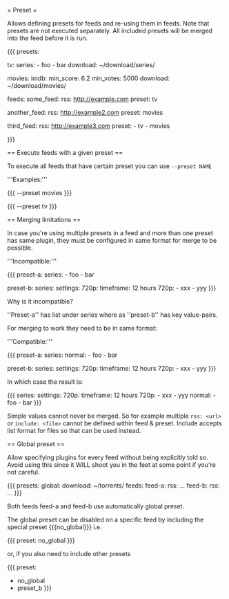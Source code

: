 = Preset =

Allows defining presets for feeds and re-using them in feeds. Note that presets are not executed separately. All included presets will be merged into the feed before it is run.

{{{
presets:

  tv:
    series:
      - foo
      - bar
    download: ~/download/series/

  movies:
    imdb:
      min_score: 6.2
      min_votes: 5000
    download: ~/download/movies/

feeds:
  some_feed:
    rss: http://example.com
    preset: tv

  another_feed:
    rss: http://example2.com
    preset: movies

  third_feed:
    rss: http://example3.com
    preset: 
      - tv
      - movies

}}}

== Execute feeds with a given preset ==

To execute all feeds that have certain preset you can use `--preset NAME`

'''Examples:'''

{{{
--preset movies
}}}

{{{
--preset tv
}}}

== Merging limitations ==

In case you're using multiple presets in a feed and more than one preset has same plugin, they must be
configured in same format for merge to be possible.

'''Incompatible:'''

{{{
preset-a:
  series:
    - foo
    - bar

preset-b:
  series:
    settings:
      720p:
        timeframe: 12 hours
    720p:
      - xxx
      - yyy
}}}

Why is it incompatible?

''Preset-a'' has list under series where as ''preset-b'' has key value-pairs.

For merging to work they need to be in same format:

'''Compatible:'''

{{{
preset-a:
  series:
    normal:
      - foo
      - bar

preset-b:
  series:
    settings:
      720p:
        timeframe: 12 hours
    720p:
      - xxx
      - yyy
}}}

In which case the result is:

{{{
series:
  settings:
    720p:
      timeframe: 12 hours
  720p:
    - xxx
    - yyy
  normal:
    - foo
    - bar
}}}

Simple values cannot never be merged. So for example multiple `rss: <url>` or `include: <file>` cannot be defined within feed & preset. Include accepts list format for files so that can be used instead. 

== Global preset ==

Allow specifying plugins for every feed without being explicitly told so. Avoid using this since it WILL shoot you in the feet at some point if you're not careful.

{{{
presets:
  global:
    download: ~/torrents/
feeds:
  feed-a:
    rss: ...
  feed-b:
    rss: ...
}}}

Both feeds feed-a and feed-b use automatically global preset.

The global preset can be disabled on a specific feed by including the special preset {{{no_global}}} i.e.

{{{
preset: no_global
}}}

or, if you also need to include other presets

{{{
preset:
  - no_global
  - preset_b
}}}
